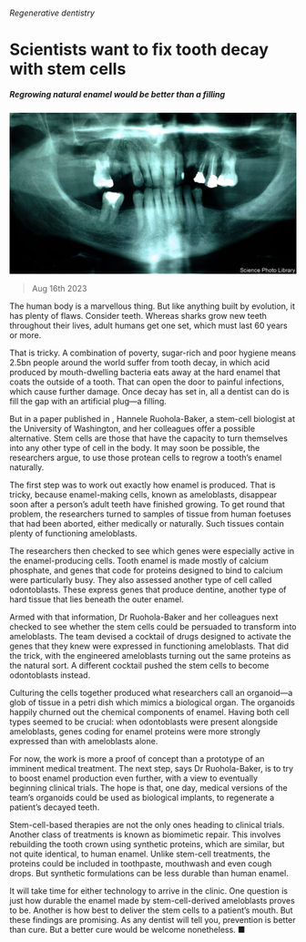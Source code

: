 ###### Regenerative dentistry

# Scientists want to fix tooth decay with stem cells 

##### Regrowing natural enamel would be better than a filling 

![image](images/20230819_STP504.jpg) 

> Aug 16th 2023 

The human body is a marvellous thing. But like anything built by evolution, it has plenty of flaws. Consider teeth. Whereas sharks grow new teeth throughout their lives, adult humans get one set, which must last 60 years or more. 

That is tricky. A combination of poverty, sugar-rich  and poor hygiene means 2.5bn people around the world suffer from tooth decay, in which acid produced by mouth-dwelling bacteria eats away at the hard enamel that coats the outside of a tooth. That can open the door to painful infections, which cause further damage. Once decay has set in, all a dentist can do is fill the gap with an artificial plug—a filling. 

But in a paper published in , Hannele Ruohola-Baker, a stem-cell biologist at the University of Washington, and her colleagues offer a possible alternative. Stem cells are those that have the capacity to turn themselves into any other type of cell in the body. It may soon be possible, the researchers argue, to use those protean cells to regrow a tooth’s enamel naturally.

The first step was to work out exactly how enamel is produced. That is tricky, because enamel-making cells, known as ameloblasts, disappear soon after a person’s adult teeth have finished growing. To get round that problem, the researchers turned to samples of tissue from human foetuses that had been aborted, either medically or naturally. Such tissues contain plenty of functioning ameloblasts. 

The researchers then checked to see which genes were especially active in the enamel-producing cells. Tooth enamel is made mostly of calcium phosphate, and genes that code for proteins designed to bind to calcium were particularly busy. They also assessed another type of cell called odontoblasts. These express genes that produce dentine, another type of hard tissue that lies beneath the outer enamel. 

Armed with that information, Dr Ruohola-Baker and her colleagues next checked to see whether the stem cells could be persuaded to transform into ameloblasts. The team devised a cocktail of drugs designed to activate the genes that they knew were expressed in functioning ameloblasts. That did the trick, with the engineered ameloblasts turning out the same proteins as the natural sort. A different cocktail pushed the stem cells to become odontoblasts instead.

Culturing the cells together produced what researchers call an organoid—a glob of tissue in a petri dish which mimics a biological organ. The organoids happily churned out the chemical components of enamel. Having both cell types seemed to be crucial: when odontoblasts were present alongside ameloblasts, genes coding for enamel proteins were more strongly expressed than with ameloblasts alone. 

For now, the work is more a proof of concept than a prototype of an imminent medical treatment. The next step, says Dr Ruohola-Baker, is to try to boost enamel production even further, with a view to eventually beginning clinical trials. The hope is that, one day, medical versions of the team’s organoids could be used as biological implants, to regenerate a patient’s decayed teeth. 

Stem-cell-based therapies are not the only ones heading to clinical trials. Another class of treatments is known as biomimetic repair. This involves rebuilding the tooth crown using synthetic proteins, which are similar, but not quite identical, to human enamel. Unlike stem-cell treatments, the proteins could be included in toothpaste, mouthwash and even cough drops. But synthetic formulations can be less durable than human enamel. 

It will take time for either technology to arrive in the clinic. One question is just how durable the enamel made by stem-cell-derived ameloblasts proves to be. Another is how best to deliver the stem cells to a patient’s mouth. But these findings are promising. As any dentist will tell you, prevention is better than cure. But a better cure would be welcome nonetheless. ■


